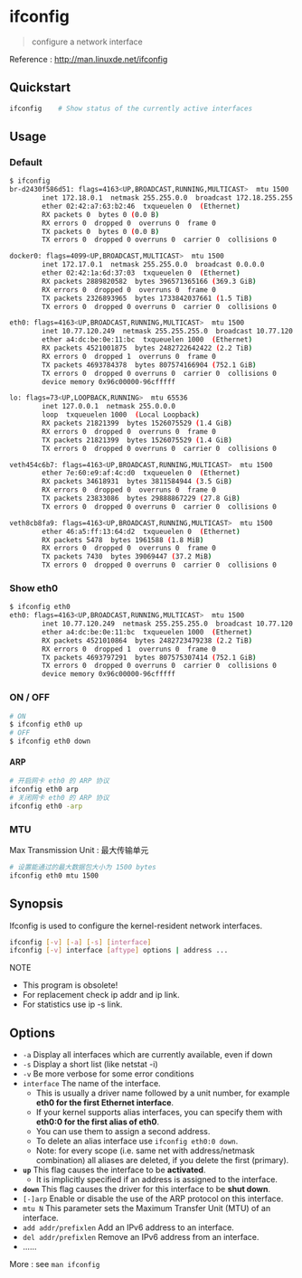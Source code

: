 # ifconfig

> configure a network interface

Reference : http://man.linuxde.net/ifconfig

## Quickstart

```bash
ifconfig    # Show status of the currently active interfaces
```

## Usage

### Default

```bash
$ ifconfig
br-d2430f586d51: flags=4163<UP,BROADCAST,RUNNING,MULTICAST>  mtu 1500
        inet 172.18.0.1  netmask 255.255.0.0  broadcast 172.18.255.255
        ether 02:42:a7:63:b2:46  txqueuelen 0  (Ethernet)
        RX packets 0  bytes 0 (0.0 B)
        RX errors 0  dropped 0  overruns 0  frame 0
        TX packets 0  bytes 0 (0.0 B)
        TX errors 0  dropped 0 overruns 0  carrier 0  collisions 0

docker0: flags=4099<UP,BROADCAST,MULTICAST>  mtu 1500
        inet 172.17.0.1  netmask 255.255.0.0  broadcast 0.0.0.0
        ether 02:42:1a:6d:37:03  txqueuelen 0  (Ethernet)
        RX packets 2889820582  bytes 396571365166 (369.3 GiB)
        RX errors 0  dropped 0  overruns 0  frame 0
        TX packets 2326893965  bytes 1733842037661 (1.5 TiB)
        TX errors 0  dropped 0 overruns 0  carrier 0  collisions 0

eth0: flags=4163<UP,BROADCAST,RUNNING,MULTICAST>  mtu 1500
        inet 10.77.120.249  netmask 255.255.255.0  broadcast 10.77.120.255
        ether a4:dc:be:0e:11:bc  txqueuelen 1000  (Ethernet)
        RX packets 4521001875  bytes 2482722642422 (2.2 TiB)
        RX errors 0  dropped 1  overruns 0  frame 0
        TX packets 4693784378  bytes 807574166904 (752.1 GiB)
        TX errors 0  dropped 0 overruns 0  carrier 0  collisions 0
        device memory 0x96c00000-96cfffff

lo: flags=73<UP,LOOPBACK,RUNNING>  mtu 65536
        inet 127.0.0.1  netmask 255.0.0.0
        loop  txqueuelen 1000  (Local Loopback)
        RX packets 21821399  bytes 1526075529 (1.4 GiB)
        RX errors 0  dropped 0  overruns 0  frame 0
        TX packets 21821399  bytes 1526075529 (1.4 GiB)
        TX errors 0  dropped 0 overruns 0  carrier 0  collisions 0

veth454c6b7: flags=4163<UP,BROADCAST,RUNNING,MULTICAST>  mtu 1500
        ether 7e:60:e9:af:4c:d0  txqueuelen 0  (Ethernet)
        RX packets 34618931  bytes 3811584944 (3.5 GiB)
        RX errors 0  dropped 0  overruns 0  frame 0
        TX packets 23833086  bytes 29888867229 (27.8 GiB)
        TX errors 0  dropped 0 overruns 0  carrier 0  collisions 0

veth8cb8fa9: flags=4163<UP,BROADCAST,RUNNING,MULTICAST>  mtu 1500
        ether 46:a5:ff:13:64:d2  txqueuelen 0  (Ethernet)
        RX packets 5478  bytes 1961588 (1.8 MiB)
        RX errors 0  dropped 0  overruns 0  frame 0
        TX packets 7430  bytes 39069447 (37.2 MiB)
        TX errors 0  dropped 0 overruns 0  carrier 0  collisions 0
```

### Show eth0

```bash
$ ifconfig eth0
eth0: flags=4163<UP,BROADCAST,RUNNING,MULTICAST>  mtu 1500
        inet 10.77.120.249  netmask 255.255.255.0  broadcast 10.77.120.255
        ether a4:dc:be:0e:11:bc  txqueuelen 1000  (Ethernet)
        RX packets 4521010864  bytes 2482723479238 (2.2 TiB)
        RX errors 0  dropped 1  overruns 0  frame 0
        TX packets 4693797291  bytes 807575307414 (752.1 GiB)
        TX errors 0  dropped 0 overruns 0  carrier 0  collisions 0
        device memory 0x96c00000-96cfffff
```

### ON / OFF

```bash
# ON
$ ifconfig eth0 up
# OFF
$ ifconfig eth0 down
```

#### ARP

```bash
# 开启网卡 eth0 的 ARP 协议
ifconfig eth0 arp
# 关闭网卡 eth0 的 ARP 协议
ifconfig eth0 -arp
```

### MTU

Max Transmission Unit : 最大传输单元

```bash
# 设置能通过的最大数据包大小为 1500 bytes
ifconfig eth0 mtu 1500
```

## Synopsis

Ifconfig  is used to configure the kernel-resident network interfaces.

```bash
ifconfig [-v] [-a] [-s] [interface]
ifconfig [-v] interface [aftype] options | address ...
```

NOTE

- This program is obsolete!
- For replacement check ip addr and ip link.
- For statistics use ip -s link.

## Options

- `-a` Display all interfaces which are currently available, even if down
- `-s` Display a short list (like netstat -i)
- `-v` Be more verbose for some error conditions
- `interface` The name of the interface.
    - This is usually a driver name followed by a unit number, for example **eth0 for the first Ethernet interface**.
    - If your kernel supports alias interfaces, you can specify them with **eth0:0 for the first alias of eth0**.
    - You can use them to assign a second address.
    - To delete an alias interface use `ifconfig eth0:0 down`.
    - Note: for every scope (i.e. same net with address/netmask combination) all aliases are deleted, if you delete the first (primary).
- **`up`** This flag causes the interface to be **activated**.
    - It is implicitly specified if an address is assigned to the interface.
- **`down`** This flag causes the driver for this interface to be **shut down**.
- `[-]arp` Enable or disable the use of the ARP protocol on this interface.
- `mtu N` This parameter sets the Maximum Transfer Unit (MTU) of an interface.
- `add addr/prefixlen` Add an IPv6 address to an interface.
- `del addr/prefixlen` Remove an IPv6 address from an interface.
- ……

More : see `man ifconfig`
